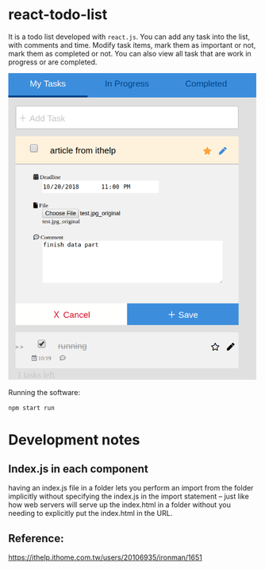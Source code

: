 # react-todo-list

It is a todo list developed with `react.js`. You can add any task into the list, with comments and time. Modify task items, mark them as important or not, mark them as completed or not. You can also view all task that are work in progress or are completed.

<img src="./info/demo.png" alt="drawing" width="500"/>


Running the software:
```
npm start run
```

# Development notes

## Index.js in each component

having an index.js file in a folder lets you perform an import from the folder implicitly without specifying the index.js in the import statement – just like how web servers will serve up the index.html in a folder without you needing to explicitly put the index.html in the URL.

## Reference:
https://ithelp.ithome.com.tw/users/20106935/ironman/1651
